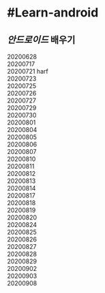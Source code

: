 #Learn-android
================
**_안드로이드_ 배우기**
-------------------
20200628  
20200717  
20200721 harf  
20200723  
20200725  
20200726  
20200727  
20200729  
20200730  
20200801  
20200804  
20200805  
20200806  
20200807  
20200810  
20200811  
20200812  
20200813  
20200814  
20200817  
20200818  
20200819  
20200820  
20200824  
20200825  
20200826  
20200827  
20200828  
20200829  
20200902  
20200903  
20200908
